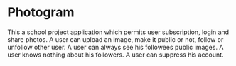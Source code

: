 # Photogram

This a school project application which permits user subscription, login and share photos. A user can upload an image,
make it public or not, follow or unfollow other user. A user can always see his followees public images. A user knows 
nothing about his followers. A user can suppress his account.
